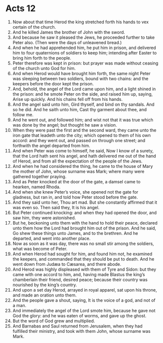﻿# Acts 12
1. Now about that time Herod the king stretched forth his hands to vex certain of the church. 
2. And he killed James the brother of John with the sword. 
3. And because he saw it pleased the Jews, he proceeded further to take Peter also. (Then were the days of unleavened bread.) 
4. And when he had apprehended him, he put him in prison, and delivered him to four quaternions of soldiers to keep him; intending after Easter to bring him forth to the people. 
5. Peter therefore was kept in prison: but prayer was made without ceasing of the church unto God for him. 
6. And when Herod would have brought him forth, the same night Peter was sleeping between two soldiers, bound with two chains: and the keepers before the door kept the prison. 
7. And, behold, the angel of the Lord came upon him, and a light shined in the prison: and he smote Peter on the side, and raised him up, saying, Arise up quickly. And his chains fell off from his hands. 
8. And the angel said unto him, Gird thyself, and bind on thy sandals. And so he did. And he saith unto him, Cast thy garment about thee, and follow me. 
9. And he went out, and followed him; and wist not that it was true which was done by the angel; but thought he saw a vision. 
10. When they were past the first and the second ward, they came unto the iron gate that leadeth unto the city; which opened to them of his own accord: and they went out, and passed on through one street; and forthwith the angel departed from him. 
11. And when Peter was come to himself, he said, Now I know of a surety, that the Lord hath sent his angel, and hath delivered me out of the hand of Herod, and from all the expectation of the people of the Jews. 
12. And when he had considered the thing, he came to the house of Mary the mother of John, whose surname was Mark; where many were gathered together praying. 
13. And as Peter knocked at the door of the gate, a damsel came to hearken, named Rhoda. 
14. And when she knew Peter’s voice, she opened not the gate for gladness, but ran in, and told how Peter stood before the gate. 
15. And they said unto her, Thou art mad. But she constantly affirmed that it was even so. Then said they, It is his angel. 
16. But Peter continued knocking: and when they had opened the door, and saw him, they were astonished. 
17. But he, beckoning unto them with the hand to hold their peace, declared unto them how the Lord had brought him out of the prison. And he said, Go shew these things unto James, and to the brethren. And he departed, and went into another place. 
18. Now as soon as it was day, there was no small stir among the soldiers, what was become of Peter. 
19. And when Herod had sought for him, and found him not, he examined the keepers, and commanded that they should be put to death. And he went down from Judæa to Cæsarea, and there abode. 
20.  And Herod was highly displeased with them of Tyre and Sidon: but they came with one accord to him, and, having made Blastus the king’s chamberlain their friend, desired peace; because their country was nourished by the king’s country. 
21. And upon a set day Herod, arrayed in royal apparel, sat upon his throne, and made an oration unto them. 
22. And the people gave a shout, saying, It is the voice of a god, and not of a man. 
23. And immediately the angel of the Lord smote him, because he gave not God the glory: and he was eaten of worms, and gave up the ghost. 
24.  But the word of God grew and multiplied. 
25. And Barnabas and Saul returned from Jerusalem, when they had fulfilled their ministry, and took with them John, whose surname was Mark. 
